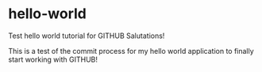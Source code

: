 # hello-world
Test hello world tutorial for GITHUB
Salutations!

This is a test of the commit process for my hello world application to finally start working with GITHUB!

